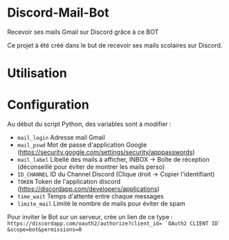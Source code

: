 # Discord-Mail-Bot
Recevoir ses mails Gmail sur Discord grâce à ce BOT

Ce projet à été créé dans le but de recevoir ses mails scolaires sur Discord.

# Utilisation



# Configuration

Au début du script Python, des variables sont à modifier :
  - `mail_login`  Adresse mail Gmail
  - `mail_pswd`   Mot de passe d'application Google (https://security.google.com/settings/security/apppasswords)
  - `mail_label`  Libellé des mails à afficher, INBOX -> Boîte de réception (déconseillé pour éviter de montrer les mails perso)
  - `ID_CHANNEL`  ID du Channel Discord (Clique droit -> Copier l'identifiant)
  - `TOKEN`       Token de l'application discord (https://discordapp.com/developers/applications)
  - `time_wait`   Temps d'attente entre chaque messages
  - `limite_mail` Limité le nombre de mails pour éviter de spam

Pour inviter le Bot sur un serveur, crée un lien de ce type : 
```https://discordapp.com/oauth2/authorize?client_id= `OAuth2 CLIENT ID` &scope=bot&permissions=0```
